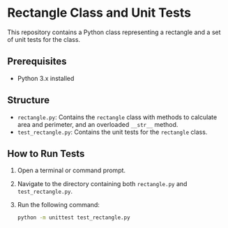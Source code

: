 # Rectangle Class and Unit Tests

This repository contains a Python class representing a rectangle and a set of unit tests for the class.

## Prerequisites

- Python 3.x installed

## Structure

- `rectangle.py`: Contains the `rectangle` class with methods to calculate area and perimeter, and an overloaded `__str__` method.
- `test_rectangle.py`: Contains the unit tests for the `rectangle` class.

## How to Run Tests

1. Open a terminal or command prompt.
2. Navigate to the directory containing both `rectangle.py` and `test_rectangle.py`.
3. Run the following command:

    ```bash
    python -m unittest test_rectangle.py
    ```



